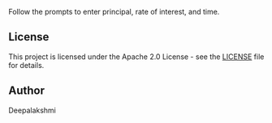 Follow the prompts to enter principal, rate of interest, and time.

## License

This project is licensed under the Apache 2.0 License - see the [LICENSE](LICENSE) file for details.

## Author

Deepalakshmi 
